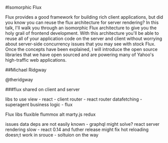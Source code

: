 #Isomorphic Flux

Flux provides a good framework for building rich client applications, but did you know you can reuse the flux architecture for server rendering? In this talk, I'll walk you through an isomorphic Flux architecture to give you the holy grail of frontend development. With this architecture you'll be able to reuse all of your application code on the server and client without worrying about server-side concurrency issues that you may see with stock Flux. Once the concepts have been explained, I will introduce the open source libraries that we have open sourced and are powering many of Yahoo's high-traffic web applications.

##Michael Ridgway

@theridgway

###flux shared on client and server


libs to use
view - react - client
router - react router
datafetching - superagent
business logic - flux


Flux libs
    fluxible
    flummox
    alt
    marty.js
    redux


issues
    data deps are not easily known - graphql might solve?
    react server rendering slow - react 0.14 and futher release might fix
    hot reloading doesn;t work in srouce - soltuion on the way

